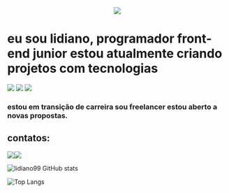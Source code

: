 
<div align="center" border-radius=" solid 30px">
<img src="https://github.com/user-attachments/assets/46ca02a9-c26f-4c20-824f-be0ebf6c7f6f">
</div>


<h1>
eu sou lidiano,  programador front-end junior 
estou atualmente criando projetos com tecnologias 
</h1>

<img src="https://img.shields.io/badge/HTML5-E34F26?style=for-the-badge&logo=html5&logoColor=white" > <img src="https://img.shields.io/badge/CSS3-1572B6?style=for-the-badge&logo=css3&logoColor=white"> <img src="https://img.shields.io/badge/JavaScript-F7DF1E?style=for-the-badge&logo=javascript&logoColor=black">

<h3>
estou em  transição de carreira sou freelancer estou aberto a novas propostas.
</h3>
  <div >
<h2>
contatos:
   </h2>
<a href="https://www.linkedin.com/in/lidiano-gomes-473437312?utm_source=share&utm_campaign=share_via&utm_content=profile&utm_medium=android_app"><img src="https://img.icons8.com/?size=100&id=13930&format=png&color=000000"></a><a href=""><img src="https://github.com/user-attachments/assets/62ef1db8-0847-410d-9b21-c46be97e6fcc"></a>
</div>



![lidiano99 GitHub stats](https://github-readme-stats.vercel.app/api?username=lidiano99&show_icons=true&theme=radical)

![Top Langs](https://github-readme-stats.vercel.app/api/top-langs/?username=lidiano99&layout=compact)


